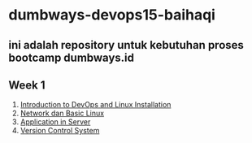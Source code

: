# dumbways-devops15-baihaqi
## ini adalah repository untuk kebutuhan proses bootcamp dumbways.id

## Week 1
1. [Introduction to DevOps and Linux Installation](https://github.com/naninanides/dumbways-devops15-baihaqi/tree/main/week1/Installing-LinuxOS)
2. [Network dan Basic Linux](https://github.com/naninanides/dumbways-devops15-baihaqi/tree/main/week1/Network-dan-Basic-Linux)
3. [Application in Server](https://github.com/naninanides/dumbways-devops15-baihaqi/tree/main/week1/Application-in-Server)
4. [Version Control System](https://github.com/naninanides/dumbways-devops15-baihaqi/tree/main/week1/Version-Control-System)
